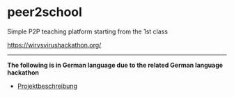 # peer2school

Simple P2P teaching platform starting from the 1st class

<https://wirvsvirushackathon.org/>

---

**The following is in German language due to the related German language hackathon**

- [Projektbeschreibung](docs-de/projektbeschreibung.md)

